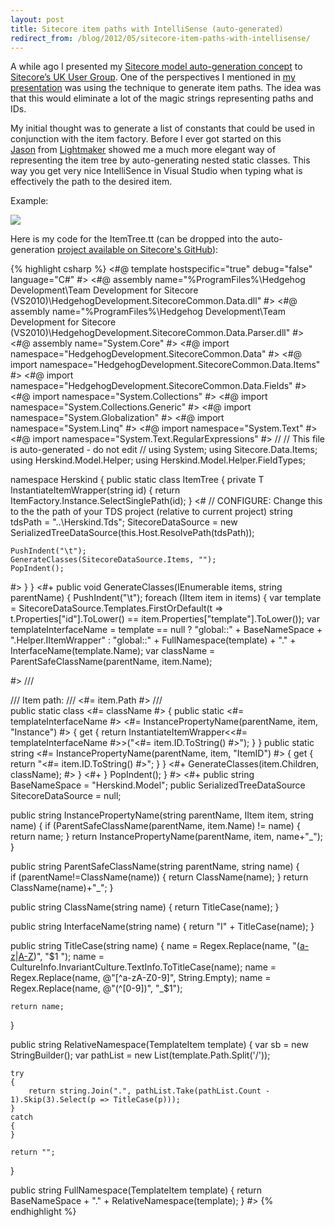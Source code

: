 ```yaml
---
layout: post
title: Sitecore item paths with IntelliSense (auto-generated)
redirect_from: /blog/2012/05/sitecore-item-paths-with-intellisense/
---
```


A while ago I presented my [Sitecore model auto-generation concept](/blog/2012/03/automatic-sitecore-model-generation) to [Sitecore’s UK User Group](http://www.sitecore.net/unitedkingdom/landing/unitedkingdom/usergroups). One of the perspectives I mentioned in [my presentation](/blog/2012/03/sug-notes-automatic-sitecore-model-generation) was using the technique to generate item paths. The idea was that this would eliminate a lot of the magic strings representing paths and IDs.

My initial thought was to generate a list of constants that could be used in conjunction with the item factory. Before I ever got started on this [Jason](http://twitter.com/#!/jason_bert)&nbsp;from [Lightmaker](http://www.lightmaker.com/#/uk/) showed me a much more elegant way of representing the item tree by auto-generating nested static classes. This way you get very nice IntelliSence in Visual Studio when typing what is effectively the path to the desired item.

Example:

![](http://static1.herskind.co.uk/%5Epub=NjM0NzAyMTEzNjYwMDAwMDAw%5Ew=720%5Eh=364/~/media/Images/Projects/ItemTree.ashx)

Here is my code for the ItemTree.tt (can be dropped into the auto-generation [project available on Sitecore's GitHub](https://github.com/Sitecore/TDS-T4-Model-Generation)):

{% highlight csharp %}
<#@ template hostspecific="true" debug="false" language="C#" #>
<#@ assembly name="%ProgramFiles%\Hedgehog Development\Team Development for Sitecore (VS2010)\HedgehogDevelopment.SitecoreCommon.Data.dll" #>
<#@ assembly name="%ProgramFiles%\Hedgehog Development\Team Development for Sitecore (VS2010)\HedgehogDevelopment.SitecoreCommon.Data.Parser.dll" #>
<#@ assembly name="System.Core" #>
<#@ import namespace="HedgehogDevelopment.SitecoreCommon.Data" #>
<#@ import namespace="HedgehogDevelopment.SitecoreCommon.Data.Items" #>
<#@ import namespace="HedgehogDevelopment.SitecoreCommon.Data.Fields" #>
<#@ import namespace="System.Collections" #>
<#@ import namespace="System.Collections.Generic" #>
<#@ import namespace="System.Globalization" #>
<#@ import namespace="System.Linq" #>
<#@ import namespace="System.Text" #>
<#@ import namespace="System.Text.RegularExpressions" #>
//
// This file is auto-generated - do not edit
//
using System;
using Sitecore.Data.Items;
using Herskind.Model.Helper;
using Herskind.Model.Helper.FieldTypes;
  
namespace Herskind
{
    public static class ItemTree
    {
        private T InstantiateItemWrapper<T>(string id)
        {
            return ItemFactory.Instance.SelectSinglePath<T>(id);
        }
<# 
    // CONFIGURE: Change this to the the path of your TDS project (relative to current project)
    string tdsPath = "..\\Herskind.Tds";
    SitecoreDataSource = new SerializedTreeDataSource(this.Host.ResolvePath(tdsPath));
 
    PushIndent("\t");
    GenerateClasses(SitecoreDataSource.Items, "");
    PopIndent();
#>
    }
}
<#+
public void GenerateClasses(IEnumerable<IItem> items, string parentName)
{
    PushIndent("\t");
    foreach (IItem item in items)
    {
        var template = SitecoreDataSource.Templates.FirstOrDefault(t => t.Properties["id"].ToLower() == item.Properties["template"].ToLower());
        var templateInterfaceName = 
            template == null ? "global::" + BaseNameSpace + ".Helper.IItemWrapper" : "global::" + FullNamespace(template) + "." + InterfaceName(template.Name);
        var className = ParentSafeClassName(parentName, item.Name);
             
#>
/// <summary>
/// Item path:
/// <#= item.Path #>
/// </summary>
public static class <#= className #>
{
    public static <#= templateInterfaceName #> <#= InstancePropertyName(parentName, item, "Instance") #>
    {
        get { return InstantiateItemWrapper<<#= templateInterfaceName #>>("<#= item.ID.ToString() #>"); }
    }
    public static string <#= InstancePropertyName(parentName, item, "ItemID") #>
    {
        get { return "<#= item.ID.ToString() #>"; }
    }
<#+
        GenerateClasses(item.Children, className);
#>
}
<#+
    }
    PopIndent();
}
#>
<#+ 
public string BaseNameSpace = "Herskind.Model";
public SerializedTreeDataSource SitecoreDataSource = null;
 
public string InstancePropertyName(string parentName, IItem item, string name)
{
    if (ParentSafeClassName(parentName, item.Name) != name)
    {
        return name;
    }
    return InstancePropertyName(parentName, item, name+"_");
}
 
 
public string ParentSafeClassName(string parentName, string name)
{   
    if (parentName!=ClassName(name))
    {
        return ClassName(name);
    }
    return ClassName(name)+"_";
}
 
public string ClassName(string name)
{
    return TitleCase(name);
}
 
 
public string InterfaceName(string name)
{
    return "I" + TitleCase(name);
}
 
public string TitleCase(string name)
{
    name = Regex.Replace(name, "([a-z](?=[A-Z])|[A-Z](?=[A-Z][a-z]))", "$1 ");
    name = CultureInfo.InvariantCulture.TextInfo.ToTitleCase(name);
    name = Regex.Replace(name, @"[^a-zA-Z0-9]", String.Empty);
    name = Regex.Replace(name, @"(^[0-9])", "_$1");
     
    return name;
}
 
public string RelativeNamespace(TemplateItem template)
{
    var sb = new StringBuilder();
    var pathList = new List<string>(template.Path.Split('/'));
     
    try
    {
        return string.Join(".", pathList.Take(pathList.Count - 1).Skip(3).Select(p => TitleCase(p)));
    }
    catch
    {
    }
     
    return "";
}
 
public string FullNamespace(TemplateItem template)
{
    return BaseNameSpace + "." + RelativeNamespace(template);
}
#>
{% endhighlight %}
